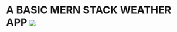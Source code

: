 # A BASIC MERN STACK WEATHER APP ![](https://static.vecteezy.com/system/resources/previews/000/552/396/non_2x/explosion-vector-icon.jpg)